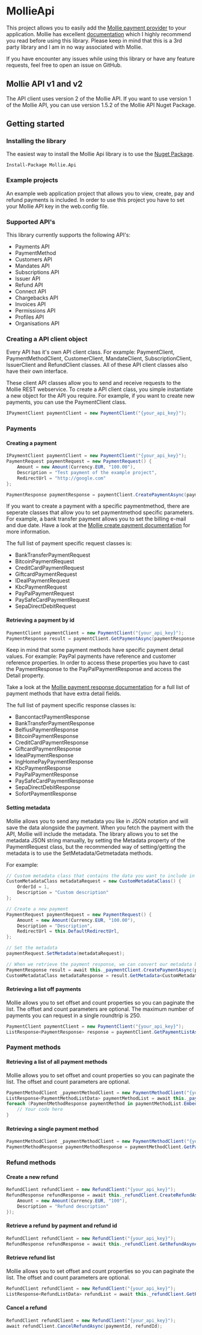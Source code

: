 # MollieApi

This project allows you to easily add the [Mollie payment provider](https://www.mollie.com) to your application. Mollie has excellent [documentation](https://www.mollie.com/nl/docs/overzicht) which I highly recommend you read before using this library. Please keep in mind that this is a 3rd party library and I am in no way associated with Mollie. 

If you have encounter any issues while using this library or have any feature requests, feel free to open an issue on GitHub. 

## Mollie API v1 and v2
The API client uses version 2 of the Mollie API. If you want to use version 1 of the Mollie API, you can use version 1.5.2 of the Mollie API Nuget Package. 

## Getting started

### Installing the library
The easiest way to install the Mollie Api library is to use the [Nuget Package](https://www.nuget.org/packages/Mollie.Api).
```
Install-Package Mollie.Api
```

### Example projects
An example web application project that allows you to view, create, pay and refund payments is included. In order to use this project you have to set your Mollie API key in the web.config file. 

### Supported API's
This library currently supports the following API's:
- Payments API
- PaymentMethod
- Customers API
- Mandates API
- Subscriptions API
- Issuer API
- Refund API
- Connect API
- Chargebacks API
- Invoices API
- Permissions API
- Profiles API
- Organisations API

### Creating a API client object
Every API has it's own API client class. For example: PaymentClient, PaymentMethodClient, CustomerClient, MandateClient, SubscriptionClient, IssuerClient and RefundClient classes. All of these API client classes also have their own interface. 

These client API classes allow you to send and receive requests to the Mollie REST webservice. To create a API client class, you simple instantiate a new object for the API you require. For example, if you want to create new payments, you can use the PaymentClient class. 
```c#
IPaymentClient paymentClient = new PaymentClient("{your_api_key}");
```
### Payments
#### Creating a payment
```c#
IPaymentClient paymentClient = new PaymentClient("{your_api_key}");
PaymentRequest paymentRequest = new PaymentRequest() {
    Amount = new Amount(Currency.EUR, "100.00"),
    Description = "Test payment of the example project",
    RedirectUrl = "http://google.com"
};

PaymentResponse paymentResponse = paymentClient.CreatePaymentAsync(paymentRequest).Result;
```

If you want to create a payment with a specific paymentmethod, there are seperate classes that allow you to set paymentmethod specific parameters. For example, a bank transfer payment allows you to set the billing e-mail and due date. Have a look at the [Mollie create payment documentation](https://www.mollie.com/nl/docs/reference/payments/create) for more information. 

The full list of payment specific request classes is:
- BankTransferPaymentRequest
- BitcoinPaymentRequest
- CreditCardPaymentRequest
- GiftcardPaymentRequest
- IDealPaymentRequest
- KbcPaymentRequest
- PayPalPaymentRequest
- PaySafeCardPaymentRequest
- SepaDirectDebitRequest


#### Retrieving a payment by id
```c#
PaymentClient paymentClient = new PaymentClient("{your_api_key}");
PaymentResponse result = paymentClient.GetPaymentAsync(paymentResponse.Id).Result;
```

Keep in mind that some payment methods have specific payment detail values. For example: PayPal payments have reference and customer reference properties. In order to access these properties you have to cast the PaymentResponse to the PayPalPaymentResponse and access the Detail property. 

Take a look at the [Mollie payment response documentation](https://www.mollie.com/nl/docs/reference/payments/get) for a full list of payment methods that have extra detail fields.

The full list of payment specific response classes is:
- BancontactPaymentResponse
- BankTransferPaymentResponse
- BelfiusPaymentResponse
- BitcoinPaymentResponse
- CreditCardPaymentResponse
- GiftcardPaymentResponse
- IdealPaymentResponse
- IngHomePayPaymentResponse
- KbcPaymentResponse
- PayPalPaymentResponse
- PaySafeCardPaymentResponse
- SepaDirectDebitResponse
- SofortPaymentResponse

#### Setting metadata
Mollie allows you to send any metadata you like in JSON notation and will save the data alongside the payment. When you fetch the payment with the API, Mollie will include the metadata. The library allows you to set the metadata JSON string manually, by setting the Metadata property of the PaymentRequest class, but the recommended way of setting/getting the metadata is to use the SetMetadata/Getmetadata methods. 

For example: 
```c#
// Custom metadata class that contains the data you want to include in the metadata class. 
CustomMetadataClass metadataRequest = new CustomMetadataClass() {
    OrderId = 1,
    Description = "Custom description"
};

// Create a new payment
PaymentRequest paymentRequest = new PaymentRequest() {
    Amount = new Amount(Currency.EUR, "100.00"),
    Description = "Description",
    RedirectUrl = this.DefaultRedirectUrl,
};

// Set the metadata
paymentRequest.SetMetadata(metadataRequest);

// When we retrieve the payment response, we can convert our metadata back to our custom class
PaymentResponse result = await this._paymentClient.CreatePaymentAsync(paymentRequest);
CustomMetadataClass metadataResponse = result.GetMetadata<CustomMetadataClass>();
```

#### Retrieving a list off payments
Mollie allows you to set offset and count properties so you can paginate the list. The offset and count parameters are optional. The maximum number of payments you can request in a single roundtrip is 250. 
```c#
PaymentClient paymentClient = new PaymentClient("{your_api_key}");
ListResponse<PaymentResponse> response = paymentClient.GetPaymentListAsync(offset, count).Result;
```

### Payment methods
#### Retrieving a list of all payment methods
Mollie allows you to set offset and count properties so you can paginate the list. The offset and count parameters are optional.
```c#
PaymentMethodClient _paymentMethodClient = new PaymentMethodClient("{your_api_key}");
ListResponse<PaymentMethodListData> paymentMethodList = await this._paymentMethodClient.GetPaymentMethodListAsync();
foreach (PaymentMethodResponse paymentMethod in paymentMethodList.Embedded.Methods) {
	// Your code here
}
```
#### Retrieving a single payment method
```c#
PaymentMethodClient _paymentMethodClient = new PaymentMethodClient("{your_api_key}");
PaymentMethodResponse paymentMethodResponse = paymentMethodClient.GetPaymentMethodAsync(PaymentMethod.Ideal).Result;
```

### Refund methods
#### Create a new refund
```c#
RefundClient refundClient = new RefundClient("{your_api_key}");
RefundResponse refundResponse = await this._refundClient.CreateRefundAsync("test", new RefundRequest() {
	Amount = new Amount(Currency.EUR, "100"),
	Description = "Refund description"
});
```

#### Retrieve a refund by payment and refund id
```c#
RefundClient refundClient = new RefundClient("{your_api_key}");
RefundResponse refundResponse = await this._refundClient.GetRefundAsync(paymentId, refundId);
```

#### Retrieve refund list
Mollie allows you to set offset and count properties so you can paginate the list. The offset and count parameters are optional.
```c#
RefundClient refundClient = new RefundClient("{your_api_key}");
ListResponse<RefundListData> refundList = await this._refundClient.GetRefundListAsync(payment.Id, offset, count);
```

#### Cancel a refund
```c#
RefundClient refundClient = new RefundClient("{your_api_key}");
await refundClient.CancelRefundAsync(paymentId, refundId);
```
